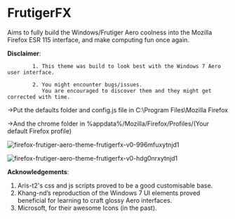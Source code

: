 # FrutigerFX
Aims to fully build the Windows/Frutiger Aero coolness into the Mozilla Firefox ESR 115 interface, and make computing fun once again.

**Disclaimer**: 

            1. This theme was build to look best with the Windows 7 Aero user interface.
            
            2. You might encounter bugs/issues.
               You are encouraged to discover them and they might get corrected with time.
               
->Put the defaults folder and config.js file in C:\Program Files\Mozilla Firefox

->And the chrome folder in %appdata%/Mozilla/Firefox/Profiles/(Your default Firefox profile)

![firefox-frutiger-aero-theme-frutigerfx-v0-996mfuxytnjd1](https://github.com/user-attachments/assets/a843b3a3-af96-4ca6-b2f5-5387ada28149)

![firefox-frutiger-aero-theme-frutigerfx-v0-hdg0nrxytnjd1](https://github.com/user-attachments/assets/8be71df6-dedf-45d5-9add-aa056c20b7db)


**Acknowledgements**:
1. Aris-t2's css and js scripts proved to be a good customisable base.
2. Khang-nd’s reproduction of the Windows 7 UI elements proved beneficial for learning to craft glossy Aero interfaces.
3. Microsoft, for their awesome Icons (in the past).
